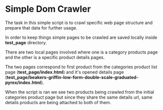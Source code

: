 # Simple Dom Crawler


The task in this simple script is to crawl specific web page structure and prepare that data for further usage.

In order to keep things simple pages to be crawled are saved locally inside **test_page** directory.

There are two local pages involved where one is a category products page and the other is a specific product details pages.

The two pages correspond to first product from the categories product list page (**test_page/index.html**) and it's opened details page (**test_page/beakers-griffin-low-form-double-scale-graduated-pyrex/index.html**).

When the script is ran we see two products being crawled from the initial categories product page but since they share the same details url, same details products are being attached to both of them.
